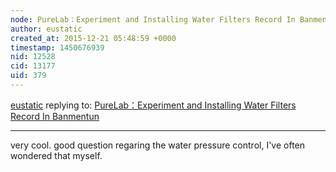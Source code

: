 ```yaml
---
node: PureLab：Experiment and Installing Water Filters Record In Banmentun
author: eustatic
created_at: 2015-12-21 05:48:59 +0000
timestamp: 1450676939
nid: 12528
cid: 13177
uid: 379
---
```




[eustatic](../profile/eustatic) replying to: [PureLab：Experiment and Installing Water Filters Record In Banmentun](../notes/shanlter/12-17-2015/waterfilter-kits-for-rural-chinese)

----
very cool. good question regaring the water pressure control, I've often wondered that myself.